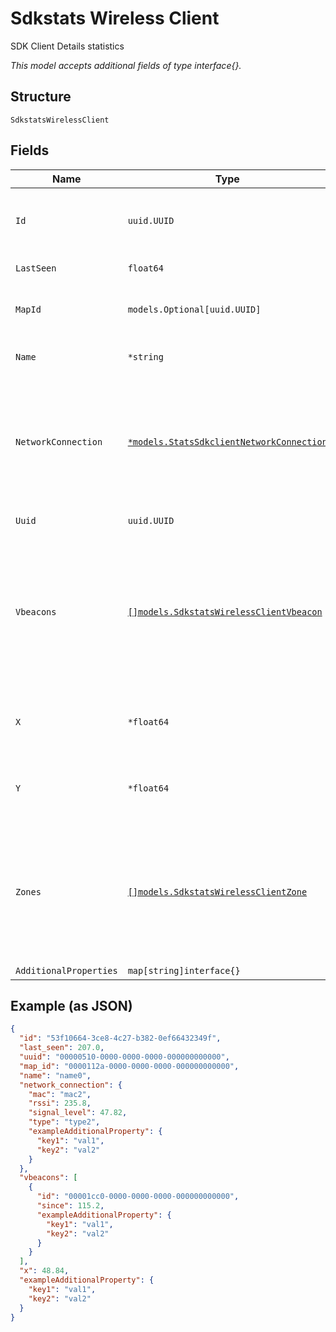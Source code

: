 
# Sdkstats Wireless Client

SDK Client Details statistics

*This model accepts additional fields of type interface{}.*

## Structure

`SdkstatsWirelessClient`

## Fields

| Name | Type | Tags | Description |
|  --- | --- | --- | --- |
| `Id` | `uuid.UUID` | Required | Unique ID of the object instance in the Mist Organnization |
| `LastSeen` | `float64` | Required | Last seen timestamp |
| `MapId` | `models.Optional[uuid.UUID]` | Optional | Map_id of the sdk client (if known), or null |
| `Name` | `*string` | Optional | Name of the sdk client (if provided) |
| `NetworkConnection` | [`*models.StatsSdkclientNetworkConnection`](../../doc/models/stats-sdkclient-network-connection.md) | Optional | Various network connection info for the SDK client (if known, else omitted), with RSSI in dBm, and signal level as |
| `Uuid` | `uuid.UUID` | Required | UUID of the sdk client |
| `Vbeacons` | [`[]models.SdkstatsWirelessClientVbeacon`](../../doc/models/sdkstats-wireless-client-vbeacon.md) | Optional | List of beacon_id’s of the sdk client is in and since when (if known)<br>**Constraints**: *Minimum Items*: `1`, *Unique Items Required* |
| `X` | `*float64` | Optional | X (in pixels) of user location on the map (if known) |
| `Y` | `*float64` | Optional | Y (in pixels) of user location on the map (if known) |
| `Zones` | [`[]models.SdkstatsWirelessClientZone`](../../doc/models/sdkstats-wireless-client-zone.md) | Optional | List of zone_id’s of the sdk client is in and since when (if known)<br>**Constraints**: *Minimum Items*: `1`, *Unique Items Required* |
| `AdditionalProperties` | `map[string]interface{}` | Optional | - |

## Example (as JSON)

```json
{
  "id": "53f10664-3ce8-4c27-b382-0ef66432349f",
  "last_seen": 207.0,
  "uuid": "00000510-0000-0000-0000-000000000000",
  "map_id": "0000112a-0000-0000-0000-000000000000",
  "name": "name0",
  "network_connection": {
    "mac": "mac2",
    "rssi": 235.8,
    "signal_level": 47.82,
    "type": "type2",
    "exampleAdditionalProperty": {
      "key1": "val1",
      "key2": "val2"
    }
  },
  "vbeacons": [
    {
      "id": "00001cc0-0000-0000-0000-000000000000",
      "since": 115.2,
      "exampleAdditionalProperty": {
        "key1": "val1",
        "key2": "val2"
      }
    }
  ],
  "x": 48.84,
  "exampleAdditionalProperty": {
    "key1": "val1",
    "key2": "val2"
  }
}
```

